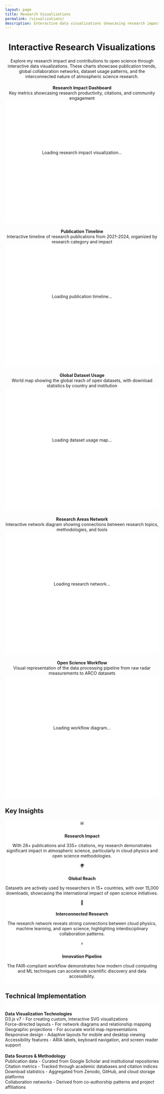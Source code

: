 ```yaml
---
layout: page
title: Research Visualizations
permalink: /visualizations/
description: Interactive data visualizations showcasing research impact, collaboration networks, and open science contributions in atmospheric science.
---
```


<div class="visualizations-intro">
    <div class="container">
        <h1 class="page-title">Interactive Research Visualizations</h1>
        <p class="page-description">
            Explore my research impact and contributions to open science through interactive data visualizations. 
            These charts showcase publication trends, global collaboration networks, dataset usage patterns, 
            and the interconnected nature of atmospheric science research.
        </p>
    </div>
</div>

<!-- Research Impact Dashboard -->
<section class="visualization-section">
    <div class="container">
        <div class="section-header">
            <h2>Research Impact Dashboard</h2>
            <p>Key metrics showcasing research productivity, citations, and community engagement</p>
        </div>
        <div id="research-dashboard" class="visualization-container" role="region" aria-label="Research impact metrics dashboard">
            <div class="loading-placeholder">
                <div class="loading-spinner"></div>
                <p>Loading research impact visualization...</p>
            </div>
        </div>
    </div>
</section>

<!-- Publication Timeline -->
<section class="visualization-section">
    <div class="container">
        <div class="section-header">
            <h2>Publication Timeline</h2>
            <p>Interactive timeline of research publications from 2021-2024, organized by research category and impact</p>
        </div>
        <div id="publication-timeline" class="visualization-container" role="region" aria-label="Publication timeline visualization">
            <div class="loading-placeholder">
                <div class="loading-spinner"></div>
                <p>Loading publication timeline...</p>
            </div>
        </div>
    </div>
</section>

<!-- Dataset Usage Map -->
<section class="visualization-section">
    <div class="container">
        <div class="section-header">
            <h2>Global Dataset Usage</h2>
            <p>World map showing the global reach of open datasets, with download statistics by country and institution</p>
        </div>
        <div id="dataset-map" class="visualization-container" role="region" aria-label="Global dataset usage map">
            <div class="loading-placeholder">
                <div class="loading-spinner"></div>
                <p>Loading dataset usage map...</p>
            </div>
        </div>
    </div>
</section>

<!-- Research Network -->
<section class="visualization-section">
    <div class="container">
        <div class="section-header">
            <h2>Research Areas Network</h2>
            <p>Interactive network diagram showing connections between research topics, methodologies, and tools</p>
        </div>
        <div id="research-network" class="visualization-container" role="region" aria-label="Research areas network diagram">
            <div class="loading-placeholder">
                <div class="loading-spinner"></div>
                <p>Loading research network...</p>
            </div>
        </div>
    </div>
</section>

<!-- Cloud Computing Workflow -->
<section class="visualization-section">
    <div class="container">
        <div class="section-header">
            <h2>Open Science Workflow</h2>
            <p>Visual representation of the data processing pipeline from raw radar measurements to ARCO datasets</p>
        </div>
        <div id="workflow-diagram" class="visualization-container" role="region" aria-label="Cloud computing workflow diagram">
            <div class="loading-placeholder">
                <div class="loading-spinner"></div>
                <p>Loading workflow diagram...</p>
            </div>
        </div>
    </div>
</section>

<!-- Insights Section -->
<section class="insights-section">
    <div class="container">
        <h2 class="section-title">Key Insights</h2>
        <div class="insights-grid">
            <div class="insight-card">
                <div class="insight-icon">📊</div>
                <h3>Research Impact</h3>
                <p>With 28+ publications and 335+ citations, my research demonstrates significant impact in atmospheric science, particularly in cloud physics and open science methodologies.</p>
            </div>
            <div class="insight-card">
                <div class="insight-icon">🌍</div>
                <h3>Global Reach</h3>
                <p>Datasets are actively used by researchers in 15+ countries, with over 15,000 downloads, showcasing the international impact of open science initiatives.</p>
            </div>
            <div class="insight-card">
                <div class="insight-icon">🔗</div>
                <h3>Interconnected Research</h3>
                <p>The research network reveals strong connections between cloud physics, machine learning, and open science, highlighting interdisciplinary collaboration patterns.</p>
            </div>
            <div class="insight-card">
                <div class="insight-icon">⚡</div>
                <h3>Innovation Pipeline</h3>
                <p>The FAIR-compliant workflow demonstrates how modern cloud computing and ML techniques can accelerate scientific discovery and data accessibility.</p>
            </div>
        </div>
    </div>
</section>

<!-- Technical Notes -->
<section class="technical-notes">
    <div class="container">
        <h2 class="section-title">Technical Implementation</h2>
        <div class="technical-content">
            <div class="tech-info">
                <h3>Data Visualization Technologies</h3>
                <ul>
                    <li><strong>D3.js v7</strong> - For creating custom, interactive SVG visualizations</li>
                    <li><strong>Force-directed layouts</strong> - For network diagrams and relationship mapping</li>
                    <li><strong>Geographic projections</strong> - For accurate world map representations</li>
                    <li><strong>Responsive design</strong> - Adaptive layouts for mobile and desktop viewing</li>
                    <li><strong>Accessibility features</strong> - ARIA labels, keyboard navigation, and screen reader support</li>
                </ul>
            </div>
            <div class="data-sources">
                <h3>Data Sources & Methodology</h3>
                <ul>
                    <li><strong>Publication data</strong> - Curated from Google Scholar and institutional repositories</li>
                    <li><strong>Citation metrics</strong> - Tracked through academic databases and citation indices</li>
                    <li><strong>Download statistics</strong> - Aggregated from Zenodo, GitHub, and cloud storage platforms</li>
                    <li><strong>Collaboration networks</strong> - Derived from co-authorship patterns and project affiliations</li>
                </ul>
            </div>
        </div>
    </div>
</section>

<!-- Load visualization scripts -->
<script src="{{ '/assets/js/visualizations.js' | relative_url }}"></script>

<style>
/* Visualization-specific styles */
.visualizations-intro {
    background: linear-gradient(135deg, var(--color-background) 0%, var(--color-background-alt) 100%);
    padding: var(--space-16) 0 var(--space-12) 0;
    text-align: center;
}

.visualization-section {
    padding: var(--space-16) 0;
}

.visualization-section:nth-child(even) {
    background-color: var(--color-background-alt);
}

.section-header {
    text-align: center;
    margin-bottom: var(--space-8);
}

.section-header h2 {
    color: var(--color-primary);
    margin-bottom: var(--space-3);
    font-size: var(--font-size-3xl);
}

.section-header p {
    color: var(--color-text-light);
    font-size: var(--font-size-lg);
    max-width: 600px;
    margin: 0 auto;
}

.visualization-container {
    background: white;
    border-radius: var(--radius-xl);
    padding: var(--space-6);
    box-shadow: var(--shadow-lg);
    min-height: 400px;
    position: relative;
    overflow: hidden;
}

.loading-placeholder {
    display: flex;
    flex-direction: column;
    align-items: center;
    justify-content: center;
    height: 300px;
    color: var(--color-text-light);
}

.loading-spinner {
    width: 40px;
    height: 40px;
    border: 4px solid var(--color-border);
    border-top: 4px solid var(--color-secondary);
    border-radius: 50%;
    animation: spin 1s linear infinite;
    margin-bottom: var(--space-4);
}

@keyframes spin {
    0% { transform: rotate(0deg); }
    100% { transform: rotate(360deg); }
}

.insights-section {
    padding: var(--space-20) 0;
    background-color: var(--color-background-alt);
}

.insights-grid {
    display: grid;
    gap: var(--space-8);
    grid-template-columns: repeat(auto-fit, minmax(280px, 1fr));
}

.insight-card {
    background: white;
    padding: var(--space-6);
    border-radius: var(--radius-xl);
    box-shadow: var(--shadow-md);
    text-align: center;
    transition: transform var(--transition-normal), box-shadow var(--transition-normal);
}

.insight-card:hover {
    transform: translateY(-4px);
    box-shadow: var(--shadow-xl);
}

.insight-icon {
    font-size: var(--font-size-4xl);
    margin-bottom: var(--space-4);
}

.insight-card h3 {
    color: var(--color-primary);
    margin-bottom: var(--space-3);
    font-size: var(--font-size-xl);
}

.insight-card p {
    color: var(--color-text-light);
    line-height: var(--line-height-relaxed);
}

.technical-notes {
    padding: var(--space-16) 0;
}

.technical-content {
    display: grid;
    gap: var(--space-8);
    grid-template-columns: repeat(auto-fit, minmax(300px, 1fr));
}

.tech-info, .data-sources {
    background: white;
    padding: var(--space-6);
    border-radius: var(--radius-lg);
    box-shadow: var(--shadow-md);
}

.tech-info h3, .data-sources h3 {
    color: var(--color-primary);
    margin-bottom: var(--space-4);
    font-size: var(--font-size-xl);
}

.tech-info ul, .data-sources ul {
    list-style: none;
    padding: 0;
    margin: 0;
}

.tech-info li, .data-sources li {
    padding: var(--space-2) 0;
    border-bottom: 1px solid var(--color-border);
    color: var(--color-text);
}

.tech-info li:last-child, .data-sources li:last-child {
    border-bottom: none;
}

.tech-info strong, .data-sources strong {
    color: var(--color-secondary);
    font-weight: var(--font-weight-semibold);
}

/* Responsive design */
@media (max-width: 768px) {
    .visualization-container {
        padding: var(--space-4);
        margin: 0 var(--space-2);
    }
    
    .section-header h2 {
        font-size: var(--font-size-2xl);
    }
    
    .section-header p {
        font-size: var(--font-size-base);
    }
    
    .insights-grid {
        grid-template-columns: 1fr;
    }
    
    .technical-content {
        grid-template-columns: 1fr;
    }
}

/* Dark mode compatibility */
@media (prefers-color-scheme: dark) {
    .visualization-container,
    .insight-card,
    .tech-info,
    .data-sources {
        background: #1a202c;
        color: #e2e8f0;
    }
    
    .loading-placeholder {
        color: #a0aec0;
    }
}

/* Print styles */
@media print {
    .visualization-container {
        break-inside: avoid;
        box-shadow: none;
        border: 1px solid #e5e7eb;
    }
    
    .loading-placeholder {
        display: none;
    }
}

/* High contrast mode */
@media (prefers-contrast: high) {
    .visualization-container {
        border: 2px solid #000;
    }
    
    .insight-card,
    .tech-info,
    .data-sources {
        border: 1px solid #000;
    }
}

/* Reduced motion accessibility */
@media (prefers-reduced-motion: reduce) {
    .loading-spinner {
        animation: none;
    }
    
    .insight-card,
    .visualization-container {
        transition: none;
    }
}

/* Focus styles for accessibility */
.visualization-container:focus-within {
    outline: 2px solid var(--color-secondary);
    outline-offset: 2px;
}

/* Custom tooltip styles */
.visualization-tooltip,
.map-tooltip,
.network-tooltip,
.workflow-tooltip {
    font-family: var(--font-family-sans);
    line-height: var(--line-height-normal);
    max-width: 300px;
    word-wrap: break-word;
    box-shadow: var(--shadow-xl);
}

/* SVG elements accessibility */
.visualization-container svg {
    max-width: 100%;
    height: auto;
}

.visualization-container svg text {
    font-family: var(--font-family-sans);
}

/* Interactive elements */
.visualization-container .node-group,
.visualization-container .publication-group,
.visualization-container .country-circle,
.visualization-container .workflow-step {
    transition: opacity var(--transition-fast);
}

.visualization-container .node-group:focus,
.visualization-container .publication-group:focus,
.visualization-container .country-circle:focus,
.visualization-container .workflow-step:focus {
    outline: 2px solid var(--color-secondary);
    outline-offset: 2px;
}
</style>